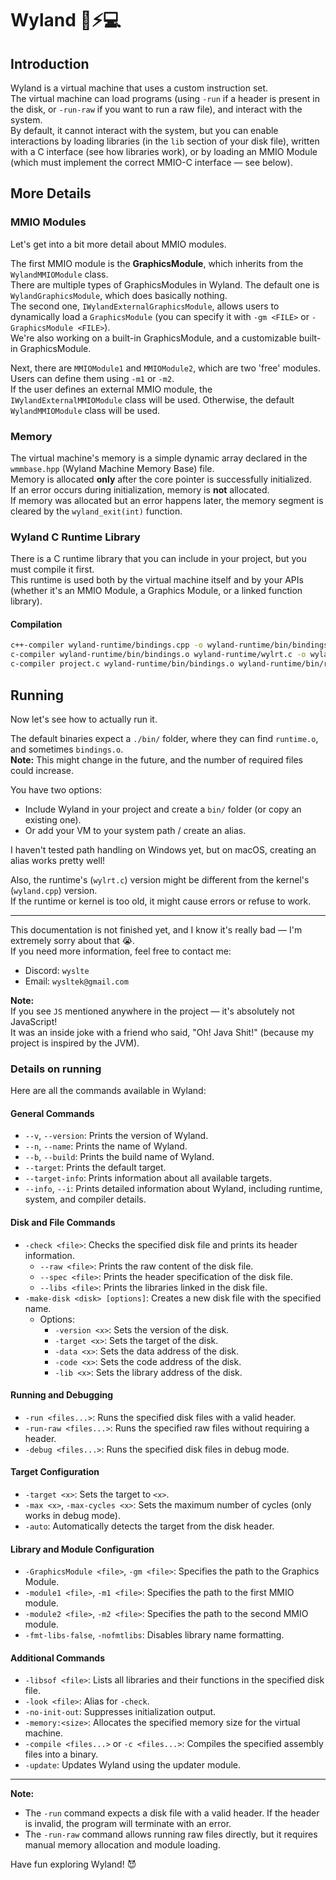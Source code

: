 # Wyland 🚀⚡💻

## Introduction
Wyland is a virtual machine that uses a custom instruction set.  
The virtual machine can load programs (using `-run` if a header is present in the disk, or `-run-raw` if you want to run a raw file), and interact with the system.  
By default, it cannot interact with the system, but you can enable interactions by loading libraries (in the `lib` section of your disk file), written with a C interface (see how libraries work), or by loading an MMIO Module (which must implement the correct MMIO-C interface — see below).

## More Details
### MMIO Modules
Let's get into a bit more detail about MMIO modules.

The first MMIO module is the **GraphicsModule**, which inherits from the `WylandMMIOModule` class.  
There are multiple types of GraphicsModules in Wyland. The default one is `WylandGraphicsModule`, which does basically nothing.  
The second one, `IWylandExternalGraphicsModule`, allows users to dynamically load a `GraphicsModule` (you can specify it with `-gm <FILE>` or `-GraphicsModule <FILE>`).  
We're also working on a built-in GraphicsModule, and a customizable built-in GraphicsModule.

Next, there are `MMIOModule1` and `MMIOModule2`, which are two 'free' modules.  
Users can define them using `-m1` or `-m2`.  
If the user defines an external MMIO module, the `IWylandExternalMMIOModule` class will be used. Otherwise, the default `WylandMMIOModule` class will be used.

### Memory
The virtual machine's memory is a simple dynamic array declared in the `wmmbase.hpp` (Wyland Machine Memory Base) file.  
Memory is allocated **only** after the core pointer is successfully initialized.  
If an error occurs during initialization, memory is **not** allocated.  
If memory was allocated but an error happens later, the memory segment is cleared by the `wyland_exit(int)` function.

### Wyland C Runtime Library
There is a C runtime library that you can include in your project, but you must compile it first.  
This runtime is used both by the virtual machine itself and by your APIs (whether it's an MMIO Module, a Graphics Module, or a linked function library).

#### Compilation
```bash
c++-compiler wyland-runtime/bindings.cpp -o wyland-runtime/bin/bindings.o
c-compiler wyland-runtime/bin/bindings.o wyland-runtime/wylrt.c -o wyland-runtime/bin/runtime.o
c-compiler project.c wyland-runtime/bin/bindings.o wyland-runtime/bin/runtime.o -o output
```

## Running
Now let's see how to actually run it.

The default binaries expect a `./bin/` folder, where they can find `runtime.o`, and sometimes `bindings.o`.  
**Note:** This might change in the future, and the number of required files could increase.

You have two options:
- Include Wyland in your project and create a `bin/` folder (or copy an existing one).
- Or add your VM to your system path / create an alias.

I haven't tested path handling on Windows yet, but on macOS, creating an alias works pretty well!

Also, the runtime's (`wylrt.c`) version might be different from the kernel's (`wyland.cpp`) version.  
If the runtime or kernel is too old, it might cause errors or refuse to work.

---

This documentation is not finished yet, and I know it's really bad — I'm extremely sorry about that 😭.  
If you need more information, feel free to contact me:

- Discord: `wyslte`
- Email: `wysltek@gmail.com`

**Note:**  
If you see `JS` mentioned anywhere in the project — it's absolutely not JavaScript!  
It was an inside joke with a friend who said, "Oh! Java Shit!" (because my project is inspired by the JVM).

### Details on running
Here are all the commands available in Wyland:

#### General Commands
- `--v`, `--version`: Prints the version of Wyland.
- `--n`, `--name`: Prints the name of Wyland.
- `--b`, `--build`: Prints the build name of Wyland.
- `--target`: Prints the default target.
- `--target-info`: Prints information about all available targets.
- `--info`, `--i`: Prints detailed information about Wyland, including runtime, system, and compiler details.

#### Disk and File Commands
- `-check <file>`: Checks the specified disk file and prints its header information.
  - `--raw <file>`: Prints the raw content of the disk file.
  - `--spec <file>`: Prints the header specification of the disk file.
  - `--libs <file>`: Prints the libraries linked in the disk file.
- `-make-disk <disk> [options]`: Creates a new disk file with the specified name.
  - Options:
    - `-version <x>`: Sets the version of the disk.
    - `-target <x>`: Sets the target of the disk.
    - `-data <x>`: Sets the data address of the disk.
    - `-code <x>`: Sets the code address of the disk.
    - `-lib <x>`: Sets the library address of the disk.

#### Running and Debugging
- `-run <files...>`: Runs the specified disk files with a valid header.
- `-run-raw <files...>`: Runs the specified raw files without requiring a header.
- `-debug <files...>`: Runs the specified disk files in debug mode.

#### Target Configuration
- `-target <x>`: Sets the target to `<x>`.
- `-max <x>`, `-max-cycles <x>`: Sets the maximum number of cycles (only works in debug mode).
- `-auto`: Automatically detects the target from the disk header.

#### Library and Module Configuration
- `-GraphicsModule <file>`, `-gm <file>`: Specifies the path to the Graphics Module.
- `-module1 <file>`, `-m1 <file>`: Specifies the path to the first MMIO module.
- `-module2 <file>`, `-m2 <file>`: Specifies the path to the second MMIO module.
- `-fmt-libs-false`, `-nofmtlibs`: Disables library name formatting.

#### Additional Commands
- `-libsof <file>`: Lists all libraries and their functions in the specified disk file.
- `-look <file>`: Alias for `-check`.
- `-no-init-out`: Suppresses initialization output.
- `-memory:<size>`: Allocates the specified memory size for the virtual machine.
- `-compile <files...>` or `-c <files...>`: Compiles the specified assembly files into a binary.
- `-update`: Updates Wyland using the updater module.

---

**Note:**  
- The `-run` command expects a disk file with a valid header. If the header is invalid, the program will terminate with an error.
- The `-run-raw` command allows running raw files directly, but it requires manual memory allocation and module loading.

Have fun exploring Wyland! 😈
